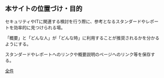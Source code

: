 
## 本サイトの位置づけ・目的

セキュリティやITに関連する検討を行う際に、参考となるスタンダードやレポートを効率的に見つけられる場。

「概要」と「どんな人」が「どんな時」に利用することが推奨されるかを分かるようにする。

スタンダードやレポートへのリンクや概要説明のページへのリンク等を保存する。

[全件](./all.html)
